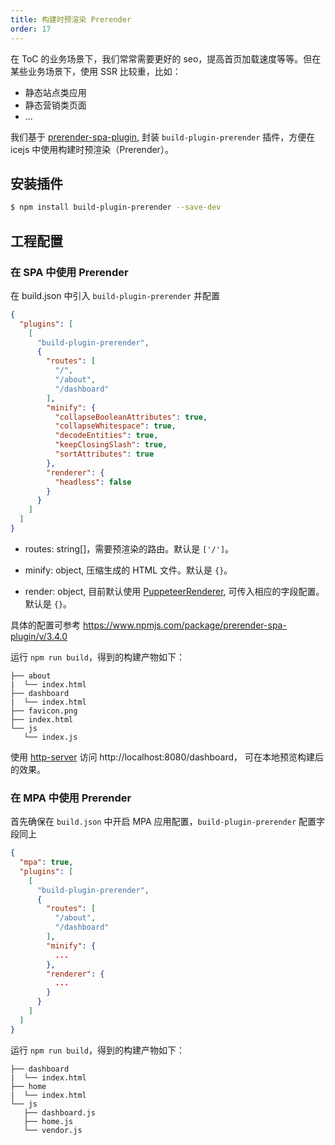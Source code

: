 ```yaml
---
title: 构建时预渲染 Prerender
order: 17
---
```


在 ToC 的业务场景下，我们常常需要更好的 seo，提高首页加载速度等等。但在某些业务场景下，使用 SSR 比较重，比如：

- 静态站点类应用
- 静态营销类页面
- ...

我们基于 [prerender-spa-plugin](https://www.npmjs.com/package/prerender-spa-plugin/v/3.4.0), 封装 `build-plugin-prerender` 插件，方便在 icejs 中使用构建时预渲染（Prerender）。

## 安装插件

```bash
$ npm install build-plugin-prerender --save-dev
```

## 工程配置

### 在 SPA 中使用 Prerender

在 build.json 中引入 `build-plugin-prerender` 并配置

```json
{
  "plugins": [
    [
      "build-plugin-prerender",
      {
        "routes": [
          "/",
          "/about",
          "/dashboard"
        ],
        "minify": {
          "collapseBooleanAttributes": true,
          "collapseWhitespace": true,
          "decodeEntities": true,
          "keepClosingSlash": true,
          "sortAttributes": true
        },
        "renderer": {
          "headless": false
        }
      }
    ]
  ]
}
```

- routes: string[]，需要预渲染的路由。默认是 `['/']`。

- minify: object, 压缩生成的 HTML 文件。默认是 `{}`。
- render: object, 目前默认使用 [PuppeteerRenderer](https://github.com/JoshTheDerf/prerenderer/tree/master/renderers/renderer-puppeteer), 可传入相应的字段配置。默认是 `{}`。

具体的配置可参考 https://www.npmjs.com/package/prerender-spa-plugin/v/3.4.0

运行 `npm run build`，得到的构建产物如下：

```
├── about
|  └── index.html
├── dashboard
|  └── index.html
├── favicon.png
├── index.html
└── js
   └── index.js
```

使用 [http-server](https://www.npmjs.com/package/http-server) 访问 http://localhost:8080/dashboard， 可在本地预览构建后的效果。

### 在 MPA 中使用 Prerender

首先确保在 `build.json` 中开启 MPA 应用配置，`build-plugin-prerender` 配置字段同上

```json
{
  "mpa": true,
  "plugins": [
    [
      "build-plugin-prerender",
      {
        "routes": [
          "/about",
          "/dashboard"
        ],
        "minify": {
          ...
        },
        "renderer": {
          ...
        }
      }
    ]
  ]
}
```

运行 `npm run build`，得到的构建产物如下：

```
├── dashboard
|  └── index.html
├── home
|  └── index.html
└── js
   ├── dashboard.js
   ├── home.js
   └── vendor.js
```

